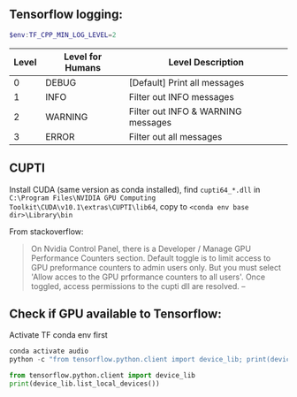 ## Tensorflow logging:

```PowerShell
$env:TF_CPP_MIN_LOG_LEVEL=2
```

 Level | Level for Humans | Level Description
-------|------------------|------------------------------------
 0     | DEBUG            | [Default] Print all messages
 1     | INFO             | Filter out INFO messages
 2     | WARNING          | Filter out INFO & WARNING messages
 3     | ERROR            | Filter out all messages

## CUPTI

Install CUDA (same version as conda installed), find `cupti64_*.dll` in `C:\Program Files\NVIDIA GPU Computing Toolkit\CUDA\v10.1\extras\CUPTI\lib64`, copy to `<conda env base dir>\Library\bin`

From stackoverflow:
> On Nvidia Control Panel, there is a Developer / Manage GPU Performance Counters section. Default toggle is to limit access to GPU preformance counters to admin users only. But you must select 'Allow acces to the GPU prformance counters to all users'. Once toggled, access permissions to the cupti dll are resolved. –


## Check if GPU available to Tensorflow:

Activate TF conda env first

```PowerShell
conda activate audio
python -c "from tensorflow.python.client import device_lib; print(device_lib.list_local_devices())"
```

```Python
from tensorflow.python.client import device_lib
print(device_lib.list_local_devices())
```
